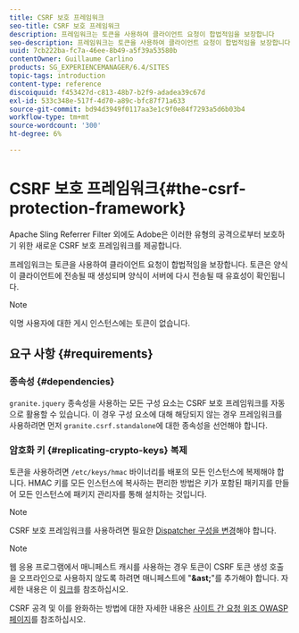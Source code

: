 ```yaml
---
title: CSRF 보호 프레임워크
seo-title: CSRF 보호 프레임워크
description: 프레임워크는 토큰을 사용하여 클라이언트 요청이 합법적임을 보장합니다
seo-description: 프레임워크는 토큰을 사용하여 클라이언트 요청이 합법적임을 보장합니다
uuid: 7cb222ba-fc7a-46ee-8b49-a5f39a53580b
contentOwner: Guillaume Carlino
products: SG_EXPERIENCEMANAGER/6.4/SITES
topic-tags: introduction
content-type: reference
discoiquuid: f453427d-c813-48b7-b2f9-adadea39c67d
exl-id: 533c348e-517f-4d70-a89c-bfc87f71a633
source-git-commit: bd94d3949f0117aa3e1c9f0e84f7293a5d6b03b4
workflow-type: tm+mt
source-wordcount: '300'
ht-degree: 6%

---
```


# CSRF 보호 프레임워크{#the-csrf-protection-framework}

Apache Sling Referrer Filter 외에도 Adobe은 이러한 유형의 공격으로부터 보호하기 위한 새로운 CSRF 보호 프레임워크를 제공합니다.

프레임워크는 토큰을 사용하여 클라이언트 요청이 합법적임을 보장합니다. 토큰은 양식이 클라이언트에 전송될 때 생성되며 양식이 서버에 다시 전송될 때 유효성이 확인됩니다.

>[!NOTE]
>
>익명 사용자에 대한 게시 인스턴스에는 토큰이 없습니다.

## 요구 사항 {#requirements}

### 종속성 {#dependencies}

`granite.jquery` 종속성을 사용하는 모든 구성 요소는 CSRF 보호 프레임워크를 자동으로 활용할 수 있습니다. 이 경우 구성 요소에 대해 해당되지 않는 경우 프레임워크를 사용하려면 먼저 `granite.csrf.standalone`에 대한 종속성을 선언해야 합니다.

### 암호화 키 {#replicating-crypto-keys} 복제

토큰을 사용하려면 `/etc/keys/hmac` 바이너리를 배포의 모든 인스턴스에 복제해야 합니다. HMAC 키를 모든 인스턴스에 복사하는 편리한 방법은 키가 포함된 패키지를 만들어 모든 인스턴스에 패키지 관리자를 통해 설치하는 것입니다.

>[!NOTE]
>
>CSRF 보호 프레임워크를 사용하려면 필요한 [Dispatcher 구성을 변경](https://helpx.adobe.com/kr/experience-manager/dispatcher/user-guide.html)해야 합니다.

>[!NOTE]
>
>웹 응용 프로그램에서 매니페스트 캐시를 사용하는 경우 토큰이 CSRF 토큰 생성 호출을 오프라인으로 사용하지 않도록 하려면 매니페스트에 &quot;**&amp;ast;**&quot;를 추가해야 합니다. 자세한 내용은 이 [링크](https://www.w3.org/TR/offline-webapps/)를 참조하십시오.
>
>CSRF 공격 및 이를 완화하는 방법에 대한 자세한 내용은 [사이트 간 요청 위조 OWASP 페이지](https://owasp.org/www-community/attacks/csrf)를 참조하십시오.
